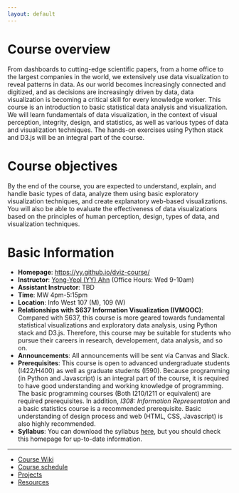 ```yaml
---
layout: default
---
```


# Course overview

From dashboards to cutting-edge scientific papers, from a home office to the
largest companies in the world, we extensively use data visualization to reveal
patterns in data. As our world becomes increasingly connected and digitized,
and as decisions are increasingly driven by data, data visualization is
becoming a critical skill for every knowledge worker. This course is an
introduction to basic statistical data analysis and visualization. We will
learn fundamentals of data visualization, in the context of visual perception,
integrity, design, and statistics, as well as various types of data and
visualization techniques. The hands-on exercises using Python stack and D3.js
will be an integral part of the course. 

# Course objectives

By the end of the course, you are expected to understand, explain, and handle
basic types of data, analyze them using basic exploratory visualization
techniques, and create explanatory web-based visualizations. You will also be
able to evaluate the effectiveness of data visualizations based on the
principles of human perception, design, types of data, and visualization
techniques. 



# Basic Information

- **Homepage**: https://yy.github.io/dviz-course/
- **Instructor**: [Yong-Yeol (YY) Ahn](http://yongyeol.com) (Office Hours: Wed 9-10am)
- **Assistant Instructor**: TBD
- **Time**: MW 4pm-5:15pm
- **Location**: Info West 107 (M), 109 (W)
- **Relationships with S637 Information Visualization (IVMOOC)**: Compared with S637, this course is more geared towards fundamental statistical visualizations and exploratory data analysis, using Python stack and D3.js. Therefore, this course may be suitable for students who pursue their careers in research, developement, data analysis, and so on. 
- **Announcements**: All announcements will be sent via Canvas and Slack. 
- **Prerequisites**: This course is open to advanced undergraduate students (I422/H400) as well as graduate students (I590). Because programming (in Python and Javascript) is an integral part of the course, it is required to have good understanding and working knowledge of programming. The basic programming courses (Both I210/I211 or equivalent) are required prerequisites. In addition, *I308: Information Representation* and a basic statistics course is a recommended prerequisite. Basic understanding of design process and web (HTML, CSS, Javascript) is also highly recommended.
- **Syllabus**: You can download the syllabus [here](http://yongyeol.com/courses/2016F-dviz/syllabus.pdf), but you should check this homepage for up-to-date information. 

----

- [Course Wiki](https://github.com/yy/dviz-course/wiki)
- [Course schedule](https://github.com/yy/dviz-course/wiki/Schedule)
- [Projects](https://github.com/yy/dviz-course/wiki/Projects)
- [Resources](https://github.com/yy/dviz-course/wiki/Resources)
